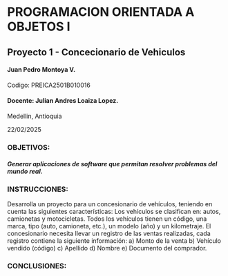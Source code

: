 # PROGRAMACION ORIENTADA A OBJETOS I

## Proyecto 1 - Concecionario de Vehiculos</h2>

#### Juan Pedro Montoya V.

Codigo: PREICA2501B010016

#### Docente: Julian Andres Loaiza Lopez.

Medellin, Antioquia 

22/02/2025

### OBJETIVOS:
##### Generar aplicaciones de software que permitan resolver problemas del mundo real.

### INSTRUCCIONES:

Desarrolla un proyecto para un concesionario de vehículos, teniendo en cuenta las siguientes características:
Los vehículos se clasifican en: autos, camionetas y motocicletas.
Todos los vehículos tienen un código, una marca, tipo (auto, camioneta, etc.), un modelo (año) y un kilometraje.
El concesionario necesita llevar un registro de las ventas realizadas, cada registro contiene la siguiente información:
a) Monto de la venta
b) Vehículo vendido (código)
c) Apellido
d) Nombre
e) Documento del comprador.


### CONCLUSIONES:

